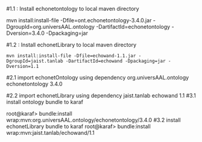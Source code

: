 
#1.1 : Install echonetontology to local maven directory

mvn install:install-file -Dfile=ont.echonetontology-3.4.0.jar -DgroupId=org.universAAL.ontology -DartifactId=echonetontology -Dversion=3.4.0 -Dpackaging=jar

#1.2 : Install echonetLibrary to local maven directory

    mvn install:install-file -Dfile=echowand-1.1.jar -DgroupId=jaist.tanlab -DartifactId=echowand -Dpackaging=jar -Dversion=1.1

#2.1 import echonetOntology using dependency
			<dependency>
				<groupId>org.universAAL.ontology</groupId>
				<artifactId>echonetontology</artifactId>
				<version>3.4.0</version>
			</dependency>

#2.2 import echonetLibrary using dependency
     			<dependency>
				<groupId>jaist.tanlab</groupId>
				<artifactId>echowand</artifactId>
				<version>1.1</version>
     			</dependency>
#3.1 install ontology bundle to karaf

root@karaf> bundle:install wrap:mvn:org.universAAL.ontology/echonetontology/3.4.0
#3.2 install echonetLibrary bundle to karaf
root@karaf> bundle:install wrap:mvn:jaist.tanlab/echowand/1.1



